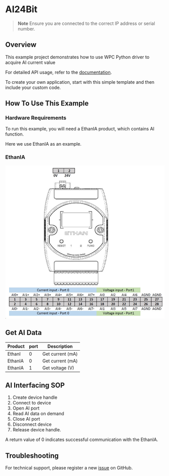 # AI24Bit
> **Note**
> Ensure you are connected to the correct IP address or serial number.

## Overview

This example project demonstrates how to use WPC Python driver to acquire AI current value

For detailed API usage, refer to the [documentation](https://wpc-systems-ltd.github.io/WPC_Python_driver_release/).

To create your own application, start with this simple template and then include your custom code.

## How To Use This Example

### Hardware Requirements

To run this example, you will need a EthanIA product, which contains AI function.

Here we use EthanIA as an example.

### EthanIA

<img src="https://github.com/WPC-Systems-Ltd/WPC_Python_driver_release/blob/main/Reference/Pinouts/pinout-EthanIA.JPG" alt="drawing" width="600"/>

## Get AI Data

| Product |port | Description      |
|---------|-----|------------------|
| EthanI  | 0   | Get current (mA) |
| EthanIA | 0   | Get current (mA) |
| EthanIA | 1   | Get voltage (V)  |

## AI Interfacing SOP

1. Create device handle
2. Connect to device
3. Open AI port
4. Read AI data on demand
5. Close AI port
6. Disconnect device
7. Release device handle.

A return value of 0 indicates successful communication with the EthanIA.

## Troubleshooting

For technical support, please register a new [issue](https://github.com/WPC-Systems-Ltd/WPC_Python_driver_release/issues) on GitHub.